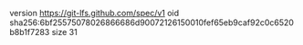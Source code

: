 version https://git-lfs.github.com/spec/v1
oid sha256:6bf25575078026866686d90072126150010fef65eb9caf92c0c6520b8b1f7283
size 31
